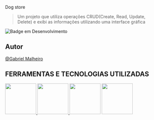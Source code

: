  Dog store
>  Um projeto que utiliza operações CRUD(Create, Read, Update, Delete) e exibi as informações utilizando uma interface gráfica 

![Badge em Desenvolvimento](http://img.shields.io/static/v1?label=STATUS&message=EM%20DESENVOLVIMENTO&color=GREEN&style=for-the-badge)

## Autor

 [@Gabriel Malheiro](https://www.linkedin.com/in/gabriel-malheiro-585091220/) 

## FERRAMENTAS E TECNOLOGIAS UTILIZADAS

<a href=#>
<img src="https://cdn.jsdelivr.net/gh/devicons/devicon/icons/visualstudio/visualstudio-plain.svg" width=100/>
<a/>
<a href="#">
<img src="https://cdn.jsdelivr.net/gh/devicons/devicon/icons/csharp/csharp-original.svg" width=100 />
</a>

<img src="https://cdn.jsdelivr.net/gh/devicons/devicon/icons/microsoftsqlserver/microsoftsqlserver-plain.svg" width=100/>
</a>
<a>
<img src="https://cdn.jsdelivr.net/gh/devicons/devicon/icons/azure/azure-original.svg" width=100/>
</a>
